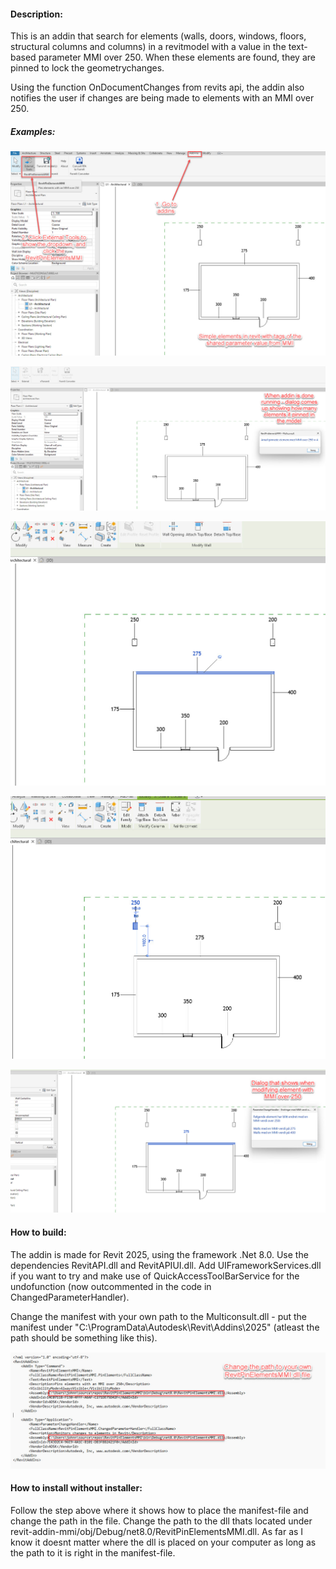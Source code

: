 ﻿#### Description:
This is an addin that search for elements (walls, doors, windows, floors, structural columns and columns) in a revitmodel with a value in the text-based parameter MMI over 250.
When these elements are found, they are pinned to lock the geometrychanges. 

Using the function OnDocumentChanges from revits api, the addin also notifies the user if changes are being made to elements with an MMI over 250.  

##### Examples: 

![Shows how to use the addin](https://github.com/JohnnieGa/revit-addin-mmi/blob/main/docs/1-step.jpg)

![Shows the result from clicking the addin](https://github.com/JohnnieGa/revit-addin-mmi/blob/main/docs/2-step.jpg)

![Shows the result from clicking the addin](https://github.com/JohnnieGa/revit-addin-mmi/blob/main/docs/3-step.jpg)

![Shows the pinned element with an MMI over 250](https://github.com/JohnnieGa/revit-addin-mmi/blob/main/docs/4-step.jpg)

![Shows the not pinned element with an MMI thats equal to 250](https://github.com/JohnnieGa/revit-addin-mmi/blob/main/docs/5-step.jpg)

#### How to build:
The addin is made for Revit 2025, using the framework .Net 8.0. Use the dependencies RevitAPI.dll and RevitAPIUI.dll. 
Add UIFrameworkServices.dll if you want to try and make use of QuickAccessToolBarService for the undofunction (now outcommented in the code in ChangedParameterHandler).

Change the manifest with your own path to the Multiconsult.dll - put the manifest under "C:\ProgramData\Autodesk\Revit\Addins\2025" (atleast the path should be something like this). 

![Shows the path to change in the manifest file](https://github.com/JohnnieGa/revit-addin-mmi/blob/main/docs/manifestpic.jpg)

#### How to install without installer:
Follow the step above where it shows how to place the manifest-file and change the path in the file. Change the path to the dll thats located under revit-addin-mmi/obj/Debug/net8.0/RevitPinElementsMMI.dll. As far as I know it doesnt matter where the dll is placed on your computer as long as the path to it is right in the manifest-file. 